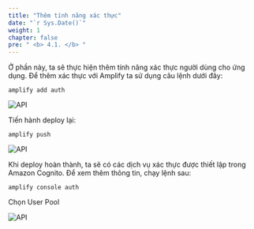```yaml
---
title: "Thêm tính năng xác thực"
date: "`r Sys.Date()`"
weight: 1
chapter: false
pre: " <b> 4.1. </b> "
---
```


Ở phần này, ta sẽ thực hiện thêm tính năng xác thực người dùng cho ứng dụng. Để thêm xác thực với Amplify ta sử dụng câu lệnh dưới đây:

```
amplify add auth
```

![API](/images/4-auth/auth-01.png)

Tiến hành deploy lại:

```
amplify push
```

![API](/images/4-auth/auth-02.png)

Khi deploy hoàn thành, ta sẽ có các dịch vụ xác thực được thiết lập trong Amazon Cognito. Để xem thêm thông tin, chạy lệnh sau:

```
amplify console auth
```

Chọn User Pool

![API](/images/4-auth/auth-03.png)
